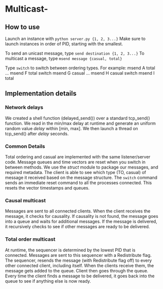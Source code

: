 # Multicast-

## How to use
Launch an instance with `python server.py {1, 2, 3...}`
Make sure to launch instances in order of PID, starting with the smallest.

To send an unicast message, type `send destination {1, 2, 3...}`
To multicast a message, type `msend message {casual, total}`

Type `switch` to switch between ordering types. For example:
msend A total
...
msend F total
switch
msend G casual
...
msend H casual
switch
msend I total


## Implementation details
### Network delays
We created a shell function (delayed_send()) over a standard tcp_send() function. We read in the min/max delay at runtime and generate an uniform random value *delay* within [min, max]. We then launch a thread on tcp_send() after *delay* seconds. 

### Common Details
Total ordering and casual are implemented with the same listener/server code. Message queues and time vectors are reset when you switch in between methods. We use the *struct* module to package our messages, and required metadata. The client is able to see which type (TO, casual) of message it received based on the message structure. The `switch` command sends an immediate reset command to all the processes connected. This resets the vector timestamps and queues. 

### Causal multicast
Messages are sent to all connected clients. When the client receives the message, it checks for causality. If causality is not found, the message goes into a queue and waits for additional messages. If the message is delivered, it recursively checks to see if other messages are ready to be delivered.

### Total order multicast
At runtime, the sequencer is determined by the lowest PID that is connected. Messages are sent to this sequencer with a Redistribute flag. The sequencer, resends the message (with Redistribute flag off) to every other connected client, including itself. When the clients receive them, the message gets added to the queue. Client then goes through the queue. Every time the client finds a message to be delivered, it goes back into the queue to see if anything else is now ready.
